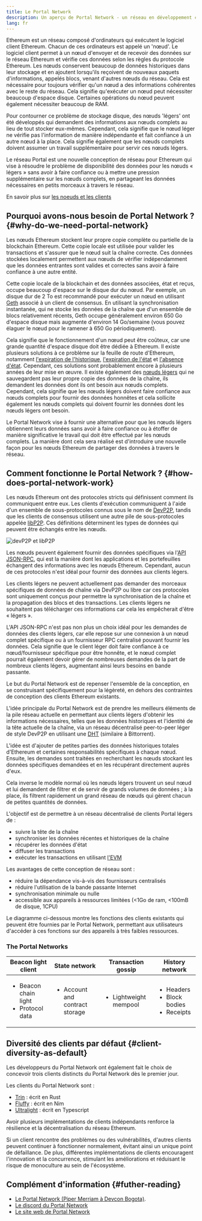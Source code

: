 ```yaml
---
title: Le Portal Network
description: Un aperçu de Portal Network - un réseau en développement conçu pour soutenir les clients à faibles ressources.
lang: fr
---
```


Ethereum est un réseau composé d'ordinateurs qui exécutent le logiciel client Ethereum. Chacun de ces ordinateurs est appelé un 'nœud'. Le logiciel client permet à un nœud d'envoyer et de recevoir des données sur le réseau Ethereum et vérifie ces données selon les règles du protocole Ethereum. Les nœuds conservent beaucoup de données historiques dans leur stockage et en ajoutent lorsqu'ils reçoivent de nouveaux paquets d'informations, appelés blocs, venant d'autres nœuds du réseau. Cela est nécessaire pour toujours vérifier qu'un nœud a des informations cohérentes avec le reste du réseau. Cela signifie qu'exécuter un nœud peut nécessiter beaucoup d'espace disque. Certaines opérations du nœud peuvent également nécessiter beaucoup de RAM.

Pour contourner ce problème de stockage disque, des nœuds 'légers' ont été développés qui demandent des informations aux nœuds complets au lieu de tout stocker eux-mêmes. Cependant, cela signifie que le nœud léger ne vérifie pas l'information de manière indépendante et fait confiance à un autre nœud à la place. Cela signifie également que les nœuds complets doivent assumer un travail supplémentaire pour servir ces nœuds légers.

Le réseau Portal est une nouvelle conception de réseau pour Ethereum qui vise à résoudre le problème de disponibilité des données pour les nœuds « légers » sans avoir à faire confiance ou à mettre une pression supplémentaire sur les nœuds complets, en partageant les données nécessaires en petits morceaux à travers le réseau.

En savoir plus sur [les noeuds et les clients](/developers/docs/nodes-and-clients/)

## Pourquoi avons-nous besoin de Portal Network ? {#why-do-we-need-portal-network}

Les nœuds Ethereum stockent leur propre copie complète ou partielle de la blockchain Ethereum. Cette copie locale est utilisée pour valider les transactions et s'assurer que le nœud suit la chaîne correcte. Ces données stockées localement permettent aux nœuds de vérifier indépendamment que les données entrantes sont valides et correctes sans avoir à faire confiance à une autre entité.

Cette copie locale de la blockchain et des données associées, état et reçus, occupe beaucoup d'espace sur le disque dur du nœud. Par exemple, un disque dur de 2 To est recommandé pour exécuter un nœud en utilisant [Geth](https://geth.ethereum.org) associé à un client de consensus. En utilisant la synchronisation instantanée, qui ne stocke les données de la chaîne que d'un ensemble de blocs relativement récents, Geth occupe généralement environ 650 Go d'espace disque mais augmente d'environ 14 Go/semaine (vous pouvez élaguer le nœud pour le ramener à 650 Go périodiquement).

Cela signifie que le fonctionnement d'un nœud peut être coûteux, car une grande quantité d'espace disque doit être dédiée à Ethereum. Il existe plusieurs solutions à ce problème sur la feuille de route d'Ethereum, notamment [l'expiration de l'historique](/roadmap/statelessness/#history-expiry), [l'expiration de l'état](/roadmap/statelessness/#state-expiry) et [l'absence d'état](/roadmap/statelessness/). Cependant, ces solutions sont probablement encore à plusieurs années de leur mise en œuvre. Il existe également des [nœuds légers](/developers/docs/nodes-and-clients/light-clients/) qui ne sauvegardent pas leur propre copie des données de la chaîne, ils demandent les données dont ils ont besoin aux nœuds complets. Cependant, cela signifie que les nœuds légers doivent faire confiance aux nœuds complets pour fournir des données honnêtes et cela sollicite également les nœuds complets qui doivent fournir les données dont les nœuds légers ont besoin.

Le Portal Network vise à fournir une alternative pour que les nœuds légers obtiennent leurs données sans avoir à faire confiance ou à étoffer de manière significative le travail qui doit être effectué par les nœuds complets. La manière dont cela sera réalisé est d'introduire une nouvelle façon pour les nœuds Ethereum de partager des données à travers le réseau.

## Comment fonctionne le Portal Network ? {#how-does-portal-network-work}

Les nœuds Ethereum ont des protocoles stricts qui définissent comment ils communiquent entre eux. Les clients d'exécution communiquent à l'aide d'un ensemble de sous-protocoles connus sous le nom de [DevP2P](/developers/docs/networking-layer/#devp2p), tandis que les clients de consensus utilisent une autre pile de sous-protocoles appelée [libP2P](/developers/docs/networking-layer/#libp2p). Ces définitions déterminent les types de données qui peuvent être échangés entre les nœuds.

![devP2P et libP2P](portal-network-devp2p-libp2p.png)

Les nœuds peuvent également fournir des données spécifiques via l'[API JSON-RPC](/developers/docs/apis/json-rpc/), qui est la manière dont les applications et les portefeuilles échangent des informations avec les nœuds Ethereum. Cependant, aucun de ces protocoles n'est idéal pour fournir des données aux clients légers.

Les clients légers ne peuvent actuellement pas demander des morceaux spécifiques de données de chaîne via DevP2P ou libre car ces protocoles sont uniquement conçus pour permettre la synchronisation de la chaîne et la propagation des blocs et des transactions. Les clients légers ne souhaitent pas télécharger ces informations car cela les empêcherait d'être « légers ».

L'API JSON-RPC n'est pas non plus un choix idéal pour les demandes de données des clients légers, car elle repose sur une connexion à un nœud complet spécifique ou à un fournisseur RPC centralisé pouvant fournir les données. Cela signifie que le client léger doit faire confiance à ce nœud/fournisseur spécifique pour être honnête, et le nœud complet pourrait également devoir gérer de nombreuses demandes de la part de nombreux clients légers, augmentant ainsi leurs besoins en bande passante.

Le but du Portal Network est de repenser l'ensemble de la conception, en se construisant spécifiquement pour la légèreté, en dehors des contraintes de conception des clients Ethereum existants.

L'idée principale du Portal Network est de prendre les meilleurs éléments de la pile réseau actuelle en permettant aux clients légers d'obtenir les informations nécessaires, telles que les données historiques et l'identité de la tête actuelle de la chaîne, via un réseau décentralisé peer-to-peer léger de style DevP2P en utilisant une [DHT](https://en.wikipedia.org/wiki/Distributed_hash_table) (similaire à Bittorrent).

L'idée est d'ajouter de petites parties des données historiques totales d'Ethereum et certaines responsabilités spécifiques à chaque nœud. Ensuite, les demandes sont traitées en recherchant les nœuds stockant les données spécifiques demandées et en les récupérant directement auprès d'eux.

Cela inverse le modèle normal où les nœuds légers trouvent un seul nœud et lui demandent de filtrer et de servir de grands volumes de données ; à la place, ils filtrent rapidement un grand réseau de nœuds qui gèrent chacun de petites quantités de données.

L'objectif est de permettre à un réseau décentralisé de clients Portal légers de :

- suivre la tête de la chaîne
- synchroniser les données récentes et historiques de la chaîne
- récupérer les données d'état
- diffuser les transactions
- exécuter les transactions en utilisant [l'EVM](/developers/docs/evm/)

Les avantages de cette conception de réseau sont :

- réduire la dépendance vis-à-vis des fournisseurs centralisés
- réduire l'utilisation de la bande passante Internet
- synchronisation minimale ou nulle
- accessible aux appareils à ressources limitées (<1Go de ram, <100mB de disque, 1CPU)

Le diagramme ci-dessous montre les fonctions des clients existants qui peuvent être fournies par le Portal Network, permettant aux utilisateurs d'accéder à ces fonctions sur des appareils à très faibles ressources.

### The Portal Networks
| Beacon light client | State network | Transaction gossip | History network |
| ------------------- | ------------- | ------------------ | --------------- |
| <ul><li>Beacon chain light</li><li>Protocol data</li></ul> | <ul><li>Account and contract storage</li></ul> | <ul><li>Lightweight mempool</li></ul> | <ul><li>Headers</li><li>Block bodies</li><li>Receipts</li></ul> |

## Diversité des clients par défaut {#client-diversity-as-default}

Les développeurs du Portal Network ont également fait le choix de concevoir trois clients distincts du Portal Network dès le premier jour.

Les clients du Portal Network sont :

- [Trin](https://github.com/ethereum/trin) : écrit en Rust
- [Fluffy](https://nimbus.team/docs/fluffy.html) : écrit en Nim
- [Ultralight](https://github.com/ethereumjs/ultralight) : écrit en Typescript

Avoir plusieurs implémentations de clients indépendants renforce la résilience et la décentralisation du réseau Ethereum.

Si un client rencontre des problèmes ou des vulnérabilités, d'autres clients peuvent continuer à fonctionner normalement, évitant ainsi un unique point de défaillance. De plus, différentes implémentations de clients encouragent l'innovation et la concurrence, stimulant les améliorations et réduisant le risque de monoculture au sein de l'écosystème.

## Complément d'information {#futher-reading}

- [Le Portal Network (Piper Merriam à Devcon Bogota)](https://www.youtube.com/watch?v=0stc9jnQLXA).
- [Le discord du Portal Network](https://discord.gg/CFFnmE7Hbs)
- [Le site web de Portal Network](https://www.ethportal.net/)
